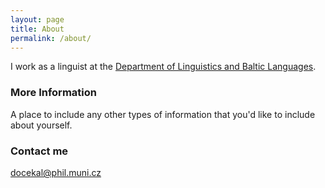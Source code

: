 ```yaml
---
layout: page
title: About
permalink: /about/
---
```


I work as a linguist at the [Department of Linguistics and Baltic Languages](http://www.phil.muni.cz/jazyk/).

### More Information

A place to include any other types of information that you'd like to include about yourself.

### Contact me

[docekal@phil.muni.cz](mailto:docekal@phil.muni.cz)
